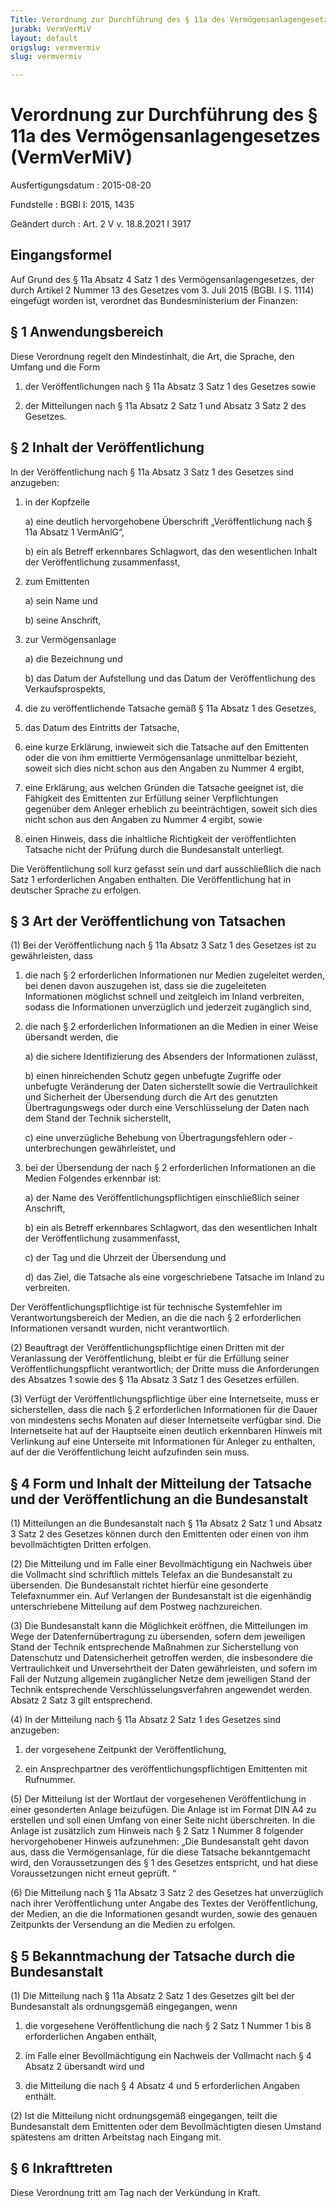 ```yaml
---
Title: Verordnung zur Durchführung des § 11a des Vermögensanlagengesetzes
jurabk: VermVerMiV
layout: default
origslug: vermvermiv
slug: vermvermiv

---
```


# Verordnung zur Durchführung des § 11a des Vermögensanlagengesetzes (VermVerMiV)

Ausfertigungsdatum
:   2015-08-20

Fundstelle
:   BGBl I: 2015, 1435

Geändert durch
:   Art. 2 V v. 18.8.2021 I 3917


## Eingangsformel

Auf Grund des § 11a Absatz 4 Satz 1 des Vermögensanlagengesetzes, der durch Artikel 2 Nummer 13 des Gesetzes vom 3. Juli 2015 (BGBl. I S. 1114) eingefügt worden ist, verordnet das Bundesministerium der Finanzen:


## § 1 Anwendungsbereich

Diese Verordnung regelt den Mindestinhalt, die Art, die Sprache, den Umfang und die Form

1.  der Veröffentlichungen nach § 11a Absatz 3 Satz 1 des Gesetzes sowie


2.  der Mitteilungen nach § 11a Absatz 2 Satz 1 und Absatz 3 Satz 2 des Gesetzes.





## § 2 Inhalt der Veröffentlichung

In der Veröffentlichung nach § 11a Absatz 3 Satz 1 des Gesetzes sind anzugeben:

1.  in der Kopfzeile

    a)  eine deutlich hervorgehobene Überschrift „Veröffentlichung nach § 11a Absatz 1 VermAnlG“,


    b)  ein als Betreff erkennbares Schlagwort, das den wesentlichen Inhalt der Veröffentlichung zusammenfasst,





2.  zum Emittenten

    a)  sein Name und


    b)  seine Anschrift,





3.  zur Vermögensanlage

    a)  die Bezeichnung und


    b)  das Datum der Aufstellung und das Datum der Veröffentlichung des Verkaufsprospekts,





4.  die zu veröffentlichende Tatsache gemäß § 11a Absatz 1 des Gesetzes,


5.  das Datum des Eintritts der Tatsache,


6.  eine kurze Erklärung, inwieweit sich die Tatsache auf den Emittenten oder die von ihm emittierte Vermögensanlage unmittelbar bezieht, soweit sich dies nicht schon aus den Angaben zu Nummer 4 ergibt,


7.  eine Erklärung, aus welchen Gründen die Tatsache geeignet ist, die Fähigkeit des Emittenten zur Erfüllung seiner Verpflichtungen gegenüber dem Anleger erheblich zu beeinträchtigen, soweit sich dies nicht schon aus den Angaben zu Nummer 4 ergibt, sowie


8.  einen Hinweis, dass die inhaltliche Richtigkeit der veröffentlichten Tatsache nicht der Prüfung durch die Bundesanstalt unterliegt.



Die Veröffentlichung soll kurz gefasst sein und darf ausschließlich die nach Satz 1 erforderlichen Angaben enthalten. Die Veröffentlichung hat in deutscher Sprache zu erfolgen.


## § 3 Art der Veröffentlichung von Tatsachen

(1) Bei der Veröffentlichung nach § 11a Absatz 3 Satz 1 des Gesetzes ist zu gewährleisten, dass

1.  die nach § 2 erforderlichen Informationen nur Medien zugeleitet werden, bei denen davon auszugehen ist, dass sie die zugeleiteten Informationen möglichst schnell und zeitgleich im Inland verbreiten, sodass die Informationen unverzüglich und jederzeit zugänglich sind,


2.  die nach § 2 erforderlichen Informationen an die Medien in einer Weise übersandt werden, die

    a)  die sichere Identifizierung des Absenders der Informationen zulässt,


    b)  einen hinreichenden Schutz gegen unbefugte Zugriffe oder unbefugte Veränderung der Daten sicherstellt sowie die Vertraulichkeit und Sicherheit der Übersendung durch die Art des genutzten Übertragungswegs oder durch eine Verschlüsselung der Daten nach dem Stand der Technik sicherstellt,


    c)  eine unverzügliche Behebung von Übertragungsfehlern oder -unterbrechungen gewährleistet, und





3.  bei der Übersendung der nach § 2 erforderlichen Informationen an die Medien Folgendes erkennbar ist:

    a)  der Name des Veröffentlichungspflichtigen einschließlich seiner Anschrift,


    b)  ein als Betreff erkennbares Schlagwort, das den wesentlichen Inhalt der Veröffentlichung zusammenfasst,


    c)  der Tag und die Uhrzeit der Übersendung und


    d)  das Ziel, die Tatsache als eine vorgeschriebene Tatsache im Inland zu verbreiten.






Der Veröffentlichungspflichtige ist für technische Systemfehler im Verantwortungsbereich der Medien, an die die nach § 2 erforderlichen Informationen versandt wurden, nicht verantwortlich.

(2) Beauftragt der Veröffentlichungspflichtige einen Dritten mit der Veranlassung der Veröffentlichung, bleibt er für die Erfüllung seiner Veröffentlichungspflicht verantwortlich; der Dritte muss die Anforderungen des Absatzes 1 sowie des § 11a Absatz 3 Satz 1 des Gesetzes erfüllen.

(3) Verfügt der Veröffentlichungspflichtige über eine Internetseite, muss er sicherstellen, dass die nach § 2 erforderlichen Informationen für die Dauer von mindestens sechs Monaten auf dieser Internetseite verfügbar sind. Die Internetseite hat auf der Hauptseite einen deutlich erkennbaren Hinweis mit Verlinkung auf eine Unterseite mit Informationen für Anleger zu enthalten, auf der die Veröffentlichung leicht aufzufinden sein muss.


## § 4 Form und Inhalt der Mitteilung der Tatsache und der Veröffentlichung an die Bundesanstalt

(1) Mitteilungen an die Bundesanstalt nach § 11a Absatz 2 Satz 1 und Absatz 3 Satz 2 des Gesetzes können durch den Emittenten oder einen von ihm bevollmächtigten Dritten erfolgen.

(2) Die Mitteilung und im Falle einer Bevollmächtigung ein Nachweis über die Vollmacht sind schriftlich mittels Telefax an die Bundesanstalt zu übersenden. Die Bundesanstalt richtet hierfür eine gesonderte Telefaxnummer ein. Auf Verlangen der Bundesanstalt ist die eigenhändig unterschriebene Mitteilung auf dem Postweg nachzureichen.

(3) Die Bundesanstalt kann die Möglichkeit eröffnen, die Mitteilungen im Wege der Datenfernübertragung zu übersenden, sofern dem jeweiligen Stand der Technik entsprechende Maßnahmen zur Sicherstellung von Datenschutz und Datensicherheit getroffen werden, die insbesondere die Vertraulichkeit und Unversehrtheit der Daten gewährleisten, und sofern im Fall der Nutzung allgemein zugänglicher Netze dem jeweiligen Stand der Technik entsprechende Verschlüsselungsverfahren angewendet werden. Absatz 2 Satz 3 gilt entsprechend.

(4) In der Mitteilung nach § 11a Absatz 2 Satz 1 des Gesetzes sind anzugeben:

1.  der vorgesehene Zeitpunkt der Veröffentlichung,


2.  ein Ansprechpartner des veröffentlichungspflichtigen Emittenten mit Rufnummer.




(5) Der Mitteilung ist der Wortlaut der vorgesehenen Veröffentlichung in einer gesonderten Anlage beizufügen. Die Anlage ist im Format DIN A4 zu erstellen und soll einen Umfang von einer Seite nicht überschreiten. In die Anlage ist zusätzlich zum Hinweis nach § 2 Satz 1 Nummer 8 folgender hervorgehobener Hinweis aufzunehmen: „Die Bundesanstalt geht davon aus, dass die Vermögensanlage, für die diese Tatsache bekanntgemacht wird, den Voraussetzungen des § 1 des Gesetzes entspricht, und hat diese Voraussetzungen nicht erneut geprüft. “

(6) Die Mitteilung nach § 11a Absatz 3 Satz 2 des Gesetzes hat unverzüglich nach ihrer Veröffentlichung unter Angabe des Textes der Veröffentlichung, der Medien, an die die Informationen gesandt wurden, sowie des genauen Zeitpunkts der Versendung an die Medien zu erfolgen.


## § 5 Bekanntmachung der Tatsache durch die Bundesanstalt

(1) Die Mitteilung nach § 11a Absatz 2 Satz 1 des Gesetzes gilt bei der Bundesanstalt als ordnungsgemäß eingegangen, wenn

1.  die vorgesehene Veröffentlichung die nach § 2 Satz 1 Nummer 1 bis 8 erforderlichen Angaben enthält,


2.  im Falle einer Bevollmächtigung ein Nachweis der Vollmacht nach § 4 Absatz 2 übersandt wird und


3.  die Mitteilung die nach § 4 Absatz 4 und 5 erforderlichen Angaben enthält.




(2) Ist die Mitteilung nicht ordnungsgemäß eingegangen, teilt die Bundesanstalt dem Emittenten oder dem Bevollmächtigten diesen Umstand spätestens am dritten Arbeitstag nach Eingang mit.


## § 6 Inkrafttreten

Diese Verordnung tritt am Tag nach der Verkündung in Kraft.

